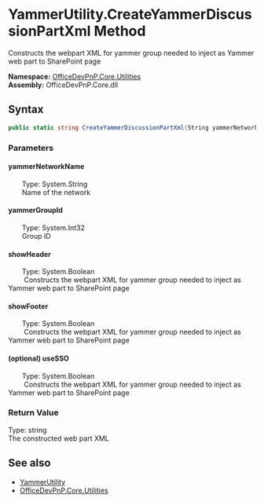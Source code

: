 # YammerUtility.CreateYammerDiscussionPartXml Method  
 Constructs the webpart XML for yammer group needed to inject as Yammer web part to SharePoint page   

**Namespace:** [OfficeDevPnP.Core.Utilities](OfficeDevPnP.Core.Utilities.md)  
**Assembly:** OfficeDevPnP.Core.dll  
## Syntax
```C#
public static string CreateYammerDiscussionPartXml(String yammerNetworkName, Int32 yammerGroupId, Boolean showHeader, Boolean showFooter, Boolean useSSO)
```
### Parameters
#### yammerNetworkName  
&emsp;&emsp;Type: System.String  
&emsp;&emsp;Name of the network  

  

#### yammerGroupId  
&emsp;&emsp;Type: System.Int32  
&emsp;&emsp;Group ID  

  

#### showHeader  
&emsp;&emsp;Type: System.Boolean  
&emsp;&emsp; Constructs the webpart XML for yammer group needed to inject as Yammer web part to SharePoint page   

  

#### showFooter  
&emsp;&emsp;Type: System.Boolean  
&emsp;&emsp; Constructs the webpart XML for yammer group needed to inject as Yammer web part to SharePoint page   

  

#### (optional) useSSO  
&emsp;&emsp;Type: System.Boolean  
&emsp;&emsp; Constructs the webpart XML for yammer group needed to inject as Yammer web part to SharePoint page   

  

### Return Value
Type: string  
The constructed web part XML  


## See also
- [YammerUtility](OfficeDevPnP.Core.Utilities.YammerUtility.md) 
- [OfficeDevPnP.Core.Utilities](OfficeDevPnP.Core.Utilities.md) 
